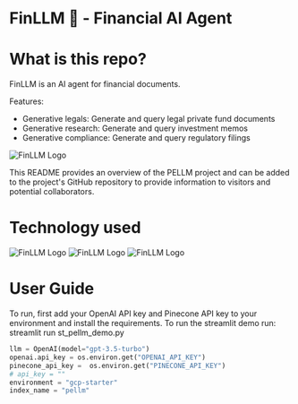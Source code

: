 # FinLLM 🏦 - Financial AI Agent 

# What is this repo?
FinLLM is an AI agent for financial documents.

Features:
- Generative legals: Generate and query legal private fund documents
- Generative research: Generate and query investment memos
- Generative compliance: Generate and query regulatory filings

![FinLLM Logo](https://i.ibb.co/ryRCKvc/Screenshot-2023-10-07-at-16-52-49.png)

This README provides an overview of the PELLM project and can be added to the project's GitHub repository to provide information to visitors and potential collaborators.

# Technology used

![FinLLM Logo](https://github.com/pinecone-io/examples/raw/master/learn/images/pinecone_logo_w_background.png)
![FinLLM Logo](https://uploads-ssl.webflow.com/62a8755be8bcc86e6307def8/645b98e5fd715675483a4100_Untitled-2.png)
![FinLLM Logo](https://ml.globenewswire.com/Resource/Download/3034f6cd-48c3-4b5e-bd7f-242dbaecaab4?size=2)

# User Guide
To run, first add your OpenAI API key and Pinecone API key to your environment and install the requirements. To run the streamlit demo run: streamlit run st_pellm_demo.py

```python
llm = OpenAI(model="gpt-3.5-turbo")
openai.api_key = os.environ.get("OPENAI_API_KEY")
pinecone_api_key =  os.environ.get("PINECONE_API_KEY")
# api_key = ""
environment = "gcp-starter"
index_name = "pellm"
